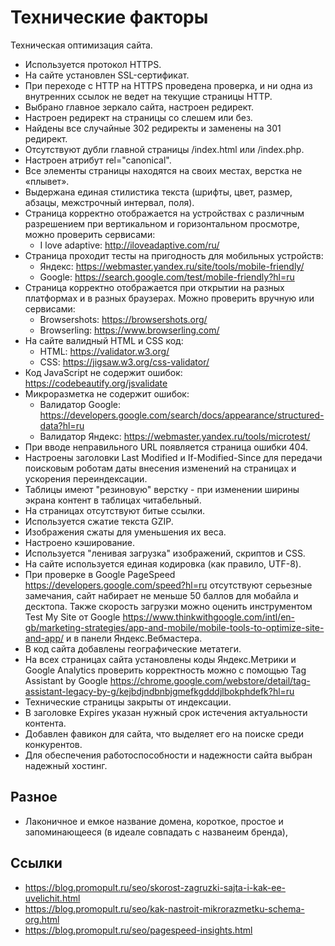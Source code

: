 # Технические факторы
Техническая оптимизация сайта.

- Используется протокол HTTPS.
- На сайте установлен SSL-сертификат.
- При переходе с HTTP на HTTPS проведена проверка, и ни одна из внутренних ссылок не ведет на текущие страницы HTTP.
- Выбрано главное зеркало сайта, настроен редирект.
- Настроен редирект на страницы со слешем или без.
- Найдены все случайные 302 редиректы и заменены на 301 редирект.
- Отсутствуют дубли главной страницы /index.html или /index.php.
- Настроен атрибут rel="canonical".
- Все элементы страницы находятся на своих местах, верстка не «плывет».
- Выдержана единая стилистика текста (шрифты, цвет, размер, абзацы, межстрочный интервал, поля).
- Страница корректно отображается на устройствах с различным разрешением при вертикальном и горизонтальном просмотре, можно проверить сервисами:
  - I love adaptive: http://iloveadaptive.com/ru/
- Страница проходит тесты на пригодность для мобильных устройств:
  - Яндекс: https://webmaster.yandex.ru/site/tools/mobile-friendly/
  - Google: https://search.google.com/test/mobile-friendly?hl=ru
- Страница корректно отображается при открытии на разных платформах и в разных браузерах. Можно проверить вручную или сервисами:
  - Browsershots: https://browsershots.org/
  - Browserling: https://www.browserling.com/
- На сайте валидный HTML и CSS код:
  - HTML: https://validator.w3.org/
  - CSS: https://jigsaw.w3.org/css-validator/
- Код JavaScript не содержит ошибок: https://codebeautify.org/jsvalidate
- Микроразметка не содержит ошибок:
  - Валидатор Google: https://developers.google.com/search/docs/appearance/structured-data?hl=ru
  - Валидатор Яндекс: https://webmaster.yandex.ru/tools/microtest/
- При вводе неправильного URL появляется страница ошибки 404.
- Настроены заголовки Last Modified и If-Modified-Since для передачи поисковым
роботам даты внесения изменений на страницах и ускорения переиндексации.
- Таблицы имеют "резиновую" верстку - при изменении ширины экрана контент в таблицах читабельный.
- На страницах отсутствуют битые ссылки.
- Используется сжатие текста GZIP.
- Изображения сжаты для уменьшения их веса.
- Настроено кэширование.
- Используется "ленивая загрузка" изображений, скриптов и CSS.
- На сайте используется единая кодировка (как правило, UTF-8).
- При проверке в Google PageSpeed https://developers.google.com/speed?hl=ru отсутствуют серьезные замечания, сайт набирает не меньше 50 баллов для мобайла и десктопа. Также скорость загрузки
можно оценить инструментом Test My Site от Google https://www.thinkwithgoogle.com/intl/en-gb/marketing-strategies/app-and-mobile/mobile-tools-to-optimize-site-and-app/ и в панели Яндекс.Вебмастера.
- В код сайта добавлены географические метатеги.
- На всех страницах сайта установлены коды Яндекс.Метрики и Google Analytics проверить корректность можно с помощью Tag Assistant by Google https://chrome.google.com/webstore/detail/tag-assistant-legacy-by-g/kejbdjndbnbjgmefkgdddjlbokphdefk?hl=ru
- Технические страницы закрыты от индексации.
- В заголовке Expires указан нужный срок истечения актуальности контента.
- Добавлен фавикон для сайта, что выделяет его на поиске среди конкурентов.
- Для обеспечения работоспособности и надежности сайта выбран надежный хостинг.

## Разное
- Лаконичное и емкое название домена, короткое, простое и запоминающееся (в идеале совпадать с названеим бренда),

## Ссылки
- https://blog.promopult.ru/seo/skorost-zagruzki-sajta-i-kak-ee-uvelichit.html
- https://blog.promopult.ru/seo/kak-nastroit-mikrorazmetku-schema-org.html
- https://blog.promopult.ru/seo/pagespeed-insights.html
